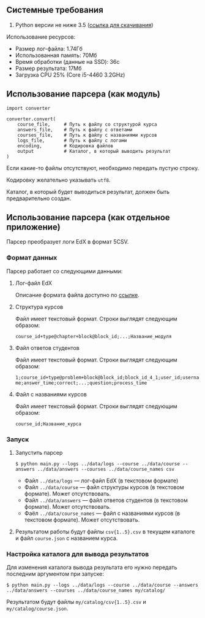 ## Системные требования

1. Python версии не ниже 3.5 ([ссылка для скачивания](https://www.python.org/ftp/python/3.6.5/python-3.6.5.exe))

Использование ресурсов:

* Размер лог-файла: 1.74Гб
* Использованная память: 70Мб
* Время обработки (данные на SSD): 36с
* Размер результата: 17Мб
* Загрузка CPU 25% (Core i5-4460 3.2GHz)

## Использование парсера (как модуль)

```
import converter

converter.convert(
    course_file,     # Путь к файлу со структурой курса
    answers_file,    # Путь к файлу с ответами
    courses_file,    # Путь к файлу с названиями курсов
    logs_file,       # Путь к файлу с логами
    encoding,        # Кодировка файлов
    output           # Каталог, в который выводить результат
)
```

Если какие-то файлы отсутствуют, необходимо передать пустую строку.

Кодировку желательно указывать `utf8`.

Каталог, в который будет выводиться результат, должен быть предварительно создан.

## Использование парсера (как отдельное приложение)

Парсер преобразует логи EdX в формат 5CSV.

### Формат данных

Парсер работает со следующими данными:

1. Лог-файл EdX

    Описание формата файла доступно по [ссылке](http://edx.readthedocs.io/projects/devdata/en/stable/internal_data_formats/tracking_logs.html).

1. Структура курсов

    Файл имеет текстовый формат. Строки выглядят следующим образом:

    `course_id+type@chapter+block@block_id;...;Название_модуля`

1. Файл ответов студентов

    Файл имеет текстовый формат. Строки выглядят следующим образом:

    `1;course_id+type@problem+block@block_id;block_id_4_1;user_id;username;answer_time;correct;...;question;process_time`

1. Файл с названиями курсов

    Файл имеет текстовый формат. Строки выглядят следующим образом:

    `course_id;Название_курса`

### Запуск

1. Запустить парсер

    ```
    $ python main.py --logs ../data/logs --course ../data/course --answers ../data/answers --courses ../data/course_names csv
    ```

    * Файл `../data/logs` — лог-файл EdX (в текстовом формате)
    * Файл `../data/course` — файл структуры курсов (в текстовом формате). Может отсутствовать.
    * Файл `../data/answers` — файл ответов студентов (в текстовом формате). Может отсутствовать.
    * Фаёл `../data/course_names` — файл с названиями курсов (в текстовом формате). Может отсутствовать.

1. Результатом работы будут файлы `csv{1..5}.csv` в текущем каталоге и файл `course.json` с названием курса.

### Настройка каталога для вывода результатов

Для изменения каталога вывода результата его нужно передать последним аргументом при запуске:
```
$ python main.py --logs ../data/logs --course ../data/course --answers ../data/answers --courses ../data/course_names my/catalog/
```

Результатом будут файлы `my/catalog/csv{1..5}.csv` и `my/catalog/course.json`.
